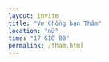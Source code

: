 ```yaml
---
layout: invite
title: "Vợ Chồng bạn Thâm"
location: "nữ"
time: "17 GIỜ 00"
permalink: /tham.html
---
```


